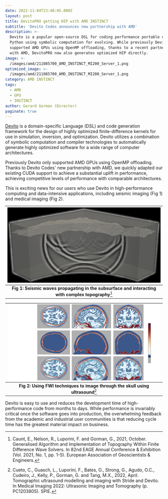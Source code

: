 ```yaml
---
date: 2022-11-04T23:48:05.000Z
layout: post
title: DevitoPRO getting HIP with AMD INSTINCT
subtitle: 'Devito Codes announces new partnership with AMD'
description: >-
  Devito is a popular open-source DSL for coding performance portable code in
  Python using symbolic computation for evolving. While previously Devito only
  supported AMD GPUs using OpenMP offloading, thanks to a recent partnership
  with AMD, DevitoPRO now also generates optimized HIP directly.
image: >-
  /images/amd/211085700_AMD_INSTINCT_MI200_Server_1.png
optimized_image: >-
  /images/amd/211085700_AMD_INSTINCT_MI200_Server_1.png
category: AMD INSTINCT 
tags:
  - AMD
  - GPU
  - INSTINCT 
author: Gerard Gorman (Director)
paginate: true
---
```




[Devito](https://www.devitoproject.org) is a domain-specific Language (DSL) and code generation framework for the design of highly optimized finite-difference kernels for use in simulation, inversion, and optimization. Devito utilizes a combination of symbolic computation and compiler technologies to automatically generate highly optimized software for a wide range of computer architectures.

Previously Devito only supported AMD GPUs using OpenMP offloading. Thanks to Devito Codes' new partnership with AMD, we quickly adapted our existing CUDA support to achieve a substantial uplift in performance, achieving competitive levels of performance with comparable architectures. 

This is exciting news for our users who use Devito in high-performance computing and data-intensive applications, including seismic imaging (Fig 1) and medical imaging (Fig 2).

|![Generalised Algorithm and Implementation of Topography Within Finite Difference Wave Solvers](/images/geo/staggered_acoustic_immersed_boundary_topography_transparent.jpg)|
|:--:|
|**Fig 1: Seismic waves propagating in the subsurface and interacting with complex topography**[^1]|

|![FWI applied to brain imaging](/images/medical/image.png)|
|:--:|
|**Fig 2: Using FWI techniques to image through the skull using ultrasound**[^2]|

Devito is easy to use and reduces the development time of high-performance code from months to days. While performance is invariably critical once the software goes into production, the overwhelming feedback from the academic and industrial user communities is that reducing cycle time has the greatest material impact on business.

[^1]: Caunt, E., Nelson, R., Luporini, F. and Gorman, G., 2021, October. Generalised Algorithm and Implementation of Topography Within Finite Difference Wave Solvers. In 82nd EAGE Annual Conference & Exhibition (Vol. 2021, No. 1, pp. 1-5). European Association of Geoscientists & Engineers.

[^2]: Cueto, C., Guasch, L., Luporini, F., Bates, O., Strong, G., Agudo, O.C., Cudeiro, J., Kelly, P., Gorman, G. and Tang, M.X., 2022, April. Tomographic ultrasound modelling and imaging with Stride and Devito. In Medical Imaging 2022: Ultrasonic Imaging and Tomography (p. PC1203805). SPIE.

